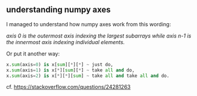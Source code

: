 ## understanding numpy axes

I managed to understand how numpy axes work from this wording:

_axis 0 is the outermost axis indexing the largest subarrays
 while axis n-1 is the innermost axis indexing individual elements._

Or put it another way:

```python
x.sum(axis=0) is x[sum][*][*] ~ just do,
x.sum(axis=1) is x[*][sum][*] ~ take all and do,
x.sum(axis=2) is x[*][*][sum] ~ take all and take all and do.
```

cf. https://stackoverflow.com/questions/24281263

